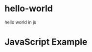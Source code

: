 # hello-world
hello world in js

<!DOCTYPE html>
<html>
<head>
	<title>Java Script Example</title>
</head>
<body onload="alert('Hello World!')">
	<h1>JavaScript Example</h1>
</body>
</html>

